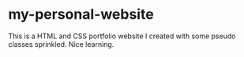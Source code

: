 # my-personal-website

This is a HTML and CSS portfolio website I created with some pseudo classes sprinkled. Nice learning. 
